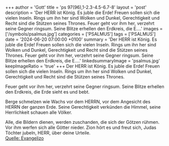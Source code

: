 +++
author = 'Gott'
title = 'ps 97(96),1-2.3-4.5-6.7-8'
layout = 'post'
description = 'Der HERR ist König. Es juble die Erde!  Freuen sollen sich die vielen Inseln. Rings um ihn her sind Wolken und Dunkel,  Gerechtigkeit und Recht sind die Stützen seines Thrones.  Feuer geht vor ihm her,  verzehrt seine Gegner ringsum. Seine Blitze erhellen den Erdkreis,  die E....'
images = ['/symbols/psalmus.jpg']
categories = ['PSALMUS']
tags = ['PSALMUS']
date = '2024-06-20 07:00:00 +0100'
summary = 'Der HERR ist König. Es juble die Erde!  Freuen sollen sich die vielen Inseln. Rings um ihn her sind Wolken und Dunkel,  Gerechtigkeit und Recht sind die Stützen seines Thrones.  Feuer geht vor ihm her,  verzehrt seine Gegner ringsum. Seine Blitze erhellen den Erdkreis,  die E....'
linkedsummaryImage = 'psalmus.jpg'
keepImageRatio = 'true'
+++
Der HERR ist König. Es juble die Erde! 
Freuen sollen sich die vielen Inseln.
Rings um ihn her sind Wolken und Dunkel, 
Gerechtigkeit und Recht sind die Stützen seines Thrones.

Feuer geht vor ihm her, 
verzehrt seine Gegner ringsum.
Seine Blitze erhellen den Erdkreis, 
die Erde sieht es und bebt.<!--more-->

Berge schmelzen wie Wachs vor dem HERRN, 
vor dem Angesicht des HERRN der ganzen Erde.
Seine Gerechtigkeit verkünden die Himmel, 
seine Herrlichkeit schauen alle Völker.

Alle, die Bildern dienen, werden zuschanden, 
die sich der Götzen rühmen. 
Vor ihm werfen sich alle Götter nieder.
Zion hört es und freut sich, 
Judas Töchter jubeln, HERR, über deine Urteile.<br> [Quelle: Evangelizo](https://evangeliumtagfuertag.org/DE/gospel)